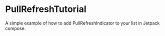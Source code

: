 # PullRefreshTutorial
A simple example of how to add PullRefreshIndicator to your list in Jetpack compose.